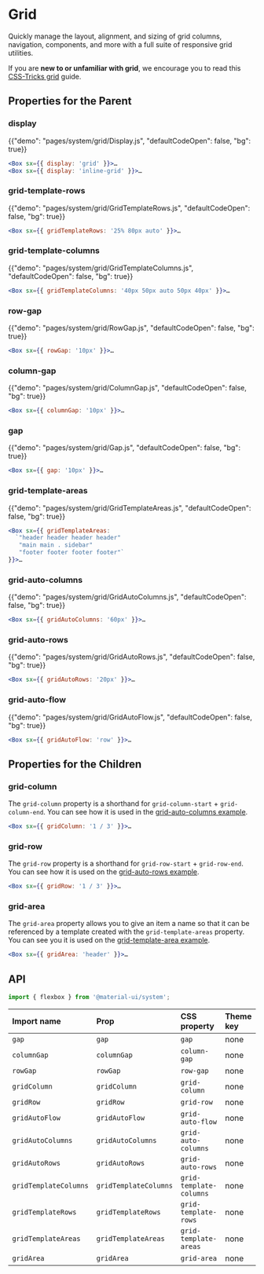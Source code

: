 # Grid

<p class="description">Quickly manage the layout, alignment, and sizing of grid columns, navigation, components, and more with a full suite of responsive grid utilities.</p>

If you are **new to or unfamiliar with grid**, we encourage you to read this [CSS-Tricks grid](https://css-tricks.com/snippets/css/complete-guide-grid/) guide.

## Properties for the Parent

### display

{{"demo": "pages/system/grid/Display.js", "defaultCodeOpen": false, "bg": true}}

```jsx
<Box sx={{ display: 'grid' }}>…
<Box sx={{ display: 'inline-grid' }}>…
```

### grid-template-rows

{{"demo": "pages/system/grid/GridTemplateRows.js", "defaultCodeOpen": false, "bg": true}}

```jsx
<Box sx={{ gridTemplateRows: '25% 80px auto' }}>…
```

### grid-template-columns

{{"demo": "pages/system/grid/GridTemplateColumns.js", "defaultCodeOpen": false, "bg": true}}

```jsx
<Box sx={{ gridTemplateColumns: '40px 50px auto 50px 40px' }}>…
```

### row-gap

{{"demo": "pages/system/grid/RowGap.js", "defaultCodeOpen": false, "bg": true}}

```jsx
<Box sx={{ rowGap: '10px' }}>…
```

### column-gap

{{"demo": "pages/system/grid/ColumnGap.js", "defaultCodeOpen": false, "bg": true}}

```jsx
<Box sx={{ columnGap: '10px' }}>…
```

### gap

{{"demo": "pages/system/grid/Gap.js", "defaultCodeOpen": false, "bg": true}}

```jsx
<Box sx={{ gap: '10px' }}>…
```

### grid-template-areas

{{"demo": "pages/system/grid/GridTemplateAreas.js", "defaultCodeOpen": false, "bg": true}}

```jsx
<Box sx={{ gridTemplateAreas:
  `"header header header header"
   "main main . sidebar"
   "footer footer footer footer"`
}}>…
```

### grid-auto-columns

{{"demo": "pages/system/grid/GridAutoColumns.js", "defaultCodeOpen": false, "bg": true}}

```jsx
<Box sx={{ gridAutoColumns: '60px' }}>…
```

### grid-auto-rows

{{"demo": "pages/system/grid/GridAutoRows.js", "defaultCodeOpen": false, "bg": true}}

```jsx
<Box sx={{ gridAutoRows: '20px' }}>…
```

### grid-auto-flow

{{"demo": "pages/system/grid/GridAutoFlow.js", "defaultCodeOpen": false, "bg": true}}

```jsx
<Box sx={{ gridAutoFlow: 'row' }}>…
```

## Properties for the Children

### grid-column

The `grid-column` property is a shorthand for `grid-column-start` + `grid-column-end`. You can see how it is used in the [grid-auto-columns example](/system/grid/#grid-auto-columns).

```jsx
<Box sx={{ gridColumn: '1 / 3' }}>…
```

### grid-row

The `grid-row` property is a shorthand for `grid-row-start` + `grid-row-end`. You can see how it is used on the [grid-auto-rows example](/system/grid/#grid-auto-rows).

```jsx
<Box sx={{ gridRow: '1 / 3' }}>…
```

### grid-area

The `grid-area` property allows you to give an item a name so that it can be referenced by a template created with the `grid-template-areas` property. You can see you it is used on the [grid-template-area example](/system/grid/#grid-template-areas).

```jsx
<Box sx={{ gridArea: 'header' }}>…
```

## API

```js
import { flexbox } from '@material-ui/system';
```

| Import name           | Prop                  | CSS property            | Theme key |
| :-------------------- | :-------------------- | :---------------------- | :-------- |
| `gap`                 | `gap`                 | `gap`                   | none      |
| `columnGap`           | `columnGap`           | `column-gap`            | none      |
| `rowGap`              | `rowGap`              | `row-gap`               | none      |
| `gridColumn`          | `gridColumn`          | `grid-column`           | none      |
| `gridRow`             | `gridRow`             | `grid-row`              | none      |
| `gridAutoFlow`        | `gridAutoFlow`        | `grid-auto-flow`        | none      |
| `gridAutoColumns`     | `gridAutoColumns`     | `grid-auto-columns`     | none      |
| `gridAutoRows`        | `gridAutoRows`        | `grid-auto-rows`        | none      |
| `gridTemplateColumns` | `gridTemplateColumns` | `grid-template-columns` | none      |
| `gridTemplateRows`    | `gridTemplateRows`    | `grid-template-rows`    | none      |
| `gridTemplateAreas`   | `gridTemplateAreas`   | `grid-template-areas`   | none      |
| `gridArea`            | `gridArea`            | `grid-area`             | none      |
